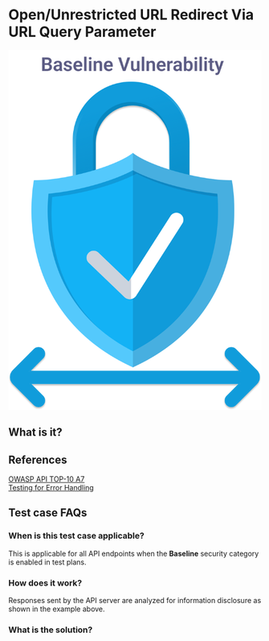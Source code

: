 
# Open/Unrestricted URL Redirect Via URL Query Parameter
![](../assets/baseline/baseline-vuln.svg)

## What is it?

## References
[OWASP API TOP-10 A7](https://owasp.org/www-project-api-security/)  
[Testing for Error Handling]( https://owasp.org/www-project-web-security-testing-guide/v41/4-Web_Application_Security_Testing/08-Testing_for_Error_Handling/)

## Test case FAQs
### When is this test case applicable?
This is applicable for all API endpoints when the **Baseline** security category is enabled in test plans.

### How does it work?
Responses sent by the API server are analyzed for information disclosure as shown in the example above.

### What is the solution?



